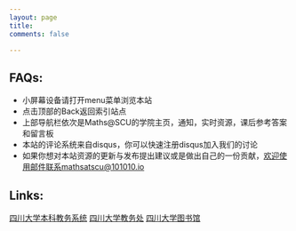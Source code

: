 ```yaml
---
layout: page
title: 
comments: false

---
```



## FAQs:


* 小屏幕设备请打开menu菜单浏览本站
* 点击顶部的Back返回索引站点
* 上部导航栏依次是Maths@SCU的学院主页，通知，实时资源，课后参考答案和留言板
* 本站的评论系统来自disqus，你可以快速注册disqus加入我们的讨论
* 如果你想对本站资源的更新与发布提出建议或是做出自己的一份贡献，欢迎使用邮件联系mathsatscu@101010.io


## Links:

<a href="http://zhjw.scu.edu.cn/login.jsp" class="btn">四川大学本科教务系统</a>
<a href="http://jwc.scu.edu.cn/jwc" class="btn">四川大学教务处</a>
<a href="http://lib.scu.edu.cn" class="btn">四川大学图书馆</a>